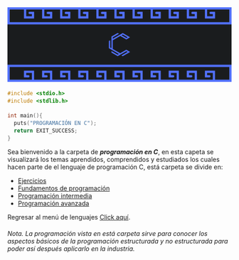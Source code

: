 <div>
  <img src="../IMGS/01 - Lenguaje C/Header_C.png"/>
</div>

```C
#include <stdio.h>
#include <stdlib.h>

int main(){
  puts("PROGRAMACIÓN EN C");
  return EXIT_SUCCESS;
}
```

Sea bienvenido a la carpeta de **_programación en C_**, en esta capeta se visualizará los temas aprendidos, comprendidos y estudiados los cuales hacen parte de el lenguaje de programación C, está carpeta se divide en:

<ul>
  <li><a href="../01 - Lenguaje C/00 - Ejercicios/Ejercicios.md">Ejercicios</a></li>
  <li><a href="../01 - Lenguaje C/01 - FundamentosDeProgramacion/00 - Fundamentos.md">Fundamentos de programación</a></li>
  <li><a href="../01 - Lenguaje C/02 - ProgramacionIntermedia/00 - Intermedio.md">Programación intermedia</a></li>
  <li><a href="">Programación avanzada</a></li>
</ul>

Regresar al menú de lenguajes <a href="../README.md">Click aquí</a>.

###### <i>Nota. La programación vista en está carpeta sirve para conocer los aspectos básicos de la programación estructurada y no estructurada para poder así después aplicarlo en la industria.</i>